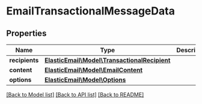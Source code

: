 # EmailTransactionalMessageData

## Properties
Name | Type | Description | Notes
------------ | ------------- | ------------- | -------------
**recipients** | [**ElasticEmail\Model\TransactionalRecipient**](TransactionalRecipient.md) |  | 
**content** | [**ElasticEmail\Model\EmailContent**](EmailContent.md) |  | [optional] 
**options** | [**ElasticEmail\Model\Options**](Options.md) |  | [optional] 

[[Back to Model list]](../README.md#documentation-for-models) [[Back to API list]](../README.md#documentation-for-api-endpoints) [[Back to README]](../README.md)


